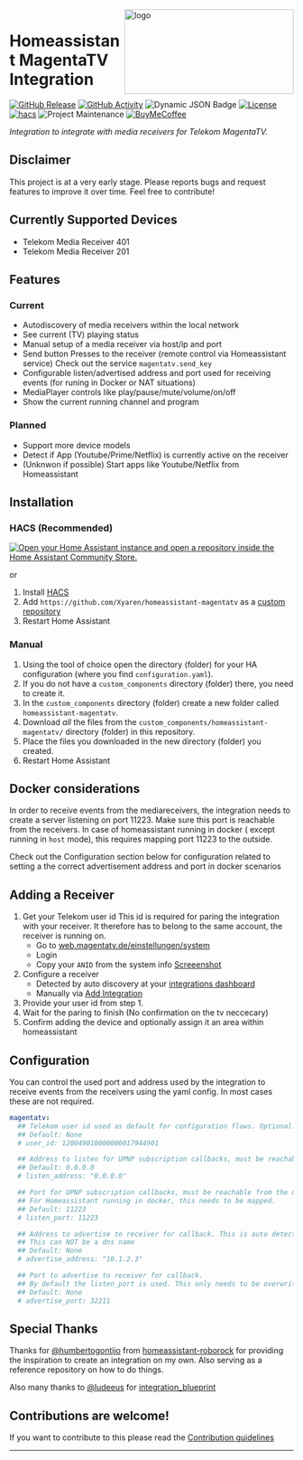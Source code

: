 <img alt="logo" align="right" width="300" height="150" src="https://upload.wikimedia.org/wikipedia/commons/1/13/Magenta_TV_Logo_%282021%29.svg">

# Homeassistant MagentaTV Integration

[![GitHub Release][releases-shield]][releases]
[![GitHub Activity][commits-shield]][commits]
![Dynamic JSON Badge][coverage-shield]
[![License][license-shield]](LICENSE)
[![hacs][hacsbadge]][hacs]
![Project Maintenance][maintenance-shield]
[![BuyMeCoffee][buymecoffeebadge]][buymecoffee]

_Integration to integrate with media receivers for Telekom MagentaTV._

## Disclaimer

This project is at a very early stage.
Please reports bugs and request features to improve it over time.
Feel free to contribute!

## Currently Supported Devices

- Telekom Media Receiver 401
- Telekom Media Receiver 201

## Features

### Current

- Autodiscovery of media receivers within the local network
- See current (TV) playing status
- Manual setup of a media receiver via host/ip and port
- Send button Presses to the receiver (remote control via Homeassistant service)
  Check out the service `magentatv.send_key`
- Configurable listen/advertised address and port used for receiving events (for runing in Docker or NAT situations)
- MediaPlayer controls like play/pause/mute/volume/on/off
- Show the current running channel and program

### Planned
- Support more device models
- Detect if App (Youtube/Prime/Netflix) is currently active on the receiver
- (Unknwon if possible) Start apps like Youtube/Netflix from Homeassistant

## Installation

### HACS (Recommended)

[![Open your Home Assistant instance and open a repository inside the Home Assistant Community Store.](https://my.home-assistant.io/badges/hacs_repository.svg)](https://my.home-assistant.io/redirect/hacs_repository/?owner=xyaren&repository=homeassistant-magentatv&category=integration)

or

1. Install [HACS](https://hacs.xyz/)
1. Add `https://github.com/Xyaren/homeassistant-magentatv` as a [custom repository](https://hacs.xyz/docs/faq/custom_repositories)
1. Restart Home Assistant

### Manual

1. Using the tool of choice open the directory (folder) for your HA configuration (where you find `configuration.yaml`).
1. If you do not have a `custom_components` directory (folder) there, you need to create it.
1. In the `custom_components` directory (folder) create a new folder called `homeassistant-magentatv`.
1. Download _all_ the files from the `custom_components/homeassistant-magentatv/` directory (folder) in this repository.
1. Place the files you downloaded in the new directory (folder) you created.
1. Restart Home Assistant


## Docker considerations
In order to receive events from the mediareceivers, the integration needs to create a server listening on port 11223.
Make sure this port is reachable from the receivers. In case of homeassistant running in docker ( except running in `host` mode), this requires mapping port 11223 to the outside.

Check out the Configuration section below for configuration related to setting a the correct advertisement address and port in docker scenarios

## Adding a Receiver

1. Get your Telekom user id
   This id is required for paring the integration with your receiver. It therefore has to belong to the same account, the receiver is running on.
    - Go to [web.magentatv.de/einstellungen/system](https://web.magentatv.de/einstellungen/system)
    - Login
    - Copy your `ANID` from the system info [Screeenshot](https://i.imgur.com/wY0u7JL.png)
1. Configure a receiver
    - Detected by auto discovery at your [integrations dashboard](https://my.home-assistant.io/redirect/integrations/)
    - Manually via [Add Integration](https://my.home-assistant.io/redirect/config_flow_start/?domain=magentatv)
1. Provide your user id from step 1.
1. Wait for the paring to finish (No confirmation on the tv neccecary)
1. Confirm adding the device and optionally assign it an area within homeassistant

## Configuration
You can control the used port and address used by the integration to receive events from the receivers using the yaml config.
In most cases these are not required.
```yaml
magentatv:
  ## Telekom user id used as default for configuration flows. Optional.
  ## Default: None
  # user_id: 120049010000000017944901

  ## Address to listen for UPNP subscription callbacks, must be reachable from the media receivers.
  ## Default: 0.0.0.0
  # listen_address: "0.0.0.0"

  ## Port for UPNP subscription callbacks, must be reachable from the media receivers.
  ## For Homeassistant running in docker, this needs to be mapped.
  ## Default: 11223
  # listen_port: 11223

  ## Address to advertise to receiver for callback. This is auto detected by default and only needs to be overwritten in case of nat/docker setups.
  ## This can NOT be a dns name
  ## Default: None
  # advertise_address: "10.1.2.3"

  ## Port to advertise to receiver for callback.
  ## By default the listen_port is used. This only needs to be overwritten in a port-forwarding/docker situation
  ## Default: None
  # advertise_port: 32211
```

## Special Thanks

Thanks for [@humbertogontijo](https://github.com/humbertogontijo) from [homeassistant-roborock](https://github.com/humbertogontijo/homeassistant-roborock) for providing the inspiration to create an integration on my own.
Also serving as a reference repository on how to do things.

Also many thanks to [@ludeeus](https://github.com/ludeeus) for [integration_blueprint](https://github.com/ludeeus/integration_blueprint)

## Contributions are welcome!

If you want to contribute to this please read the [Contribution guidelines](CONTRIBUTING.md)

***

[homeassistant-magentatv]: https://github.com/xyaren/homeassistant-magentatv
[buymecoffee]: https://www.buymeacoffee.com/xyaren
[buymecoffeebadge]: https://img.shields.io/badge/🍕%20buy%20me%20a%20slice%20of%20pizza-donate-yellow.svg?style=for-the-badge
[commits-shield]: https://img.shields.io/github/commit-activity/y/xyaren/homeassistant-magentatv.svg?style=for-the-badge
[commits]: https://github.com/xyaren/homeassistant-magentatv/commits/main
[hacs]: https://github.com/hacs/integration
[hacsbadge]: https://img.shields.io/badge/HACS-Custom-41BDF5.svg?style=for-the-badge
[license-shield]: https://img.shields.io/github/license/xyaren/homeassistant-magentatv.svg?style=for-the-badge
[maintenance-shield]: https://img.shields.io/badge/maintainer-%40xyaren-blue.svg?style=for-the-badge
[releases-shield]: https://img.shields.io/github/release/xyaren/homeassistant-magentatv.svg?style=for-the-badge
[releases]: https://github.com/xyaren/homeassistant-magentatv/releases
[coverage-shield]: https://img.shields.io/badge/dynamic/json?url=https%3A%2F%2Fxyaren.github.io%2Fhomeassistant-magentatv%2Fcoverage%2Fcoverage.json&query=%24.totals.percent_covered_display&suffix=%25&style=for-the-badge&label=Coverage&color=green
